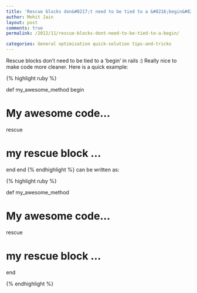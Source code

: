 ```yaml
---
title: 'Rescue blocks don&#8217;t need to be tied to a &#8216;begin&#8217;'
author: Mohit Jain
layout: post
comments: true
permalink: /2012/11/rescue-blocks-dont-need-to-be-tied-to-a-begin/

categories: General optimization quick-solution tips-and-tricks
---
```


Rescue blocks don’t need to be tied to a ‘begin’ in rails :) Really nice to make code more cleaner. Here is a quick example:

{% highlight ruby %}

def my_awesome_method
  begin
   # My awesome code...
  rescue
   # my rescue block ...
  end
end
{% endhighlight %}
can be written as:

{% highlight ruby %}

def my_awesome_method
   # My awesome code...
  rescue
   # my rescue block ...
end

{% endhighlight %}

